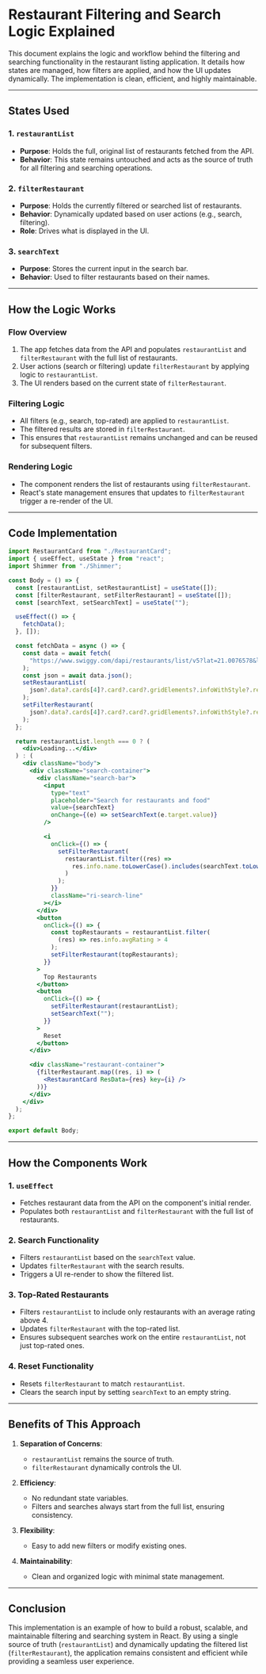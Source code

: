 # Restaurant Filtering and Search Logic Explained

This document explains the logic and workflow behind the filtering and searching functionality in the restaurant listing application. It details how states are managed, how filters are applied, and how the UI updates dynamically. The implementation is clean, efficient, and highly maintainable.

---

## **States Used**

### 1. **`restaurantList`**

- **Purpose**: Holds the full, original list of restaurants fetched from the API.
- **Behavior**: This state remains untouched and acts as the source of truth for all filtering and searching operations.

### 2. **`filterRestaurant`**

- **Purpose**: Holds the currently filtered or searched list of restaurants.
- **Behavior**: Dynamically updated based on user actions (e.g., search, filtering).
- **Role**: Drives what is displayed in the UI.

### 3. **`searchText`**

- **Purpose**: Stores the current input in the search bar.
- **Behavior**: Used to filter restaurants based on their names.

---

## **How the Logic Works**

### **Flow Overview**

1. The app fetches data from the API and populates `restaurantList` and `filterRestaurant` with the full list of restaurants.
2. User actions (search or filtering) update `filterRestaurant` by applying logic to `restaurantList`.
3. The UI renders based on the current state of `filterRestaurant`.

### **Filtering Logic**

- All filters (e.g., search, top-rated) are applied to `restaurantList`.
- The filtered results are stored in `filterRestaurant`.
- This ensures that `restaurantList` remains unchanged and can be reused for subsequent filters.

### **Rendering Logic**

- The component renders the list of restaurants using `filterRestaurant`.
- React's state management ensures that updates to `filterRestaurant` trigger a re-render of the UI.

---

## **Code Implementation**

```jsx
import RestaurantCard from "./RestaurantCard";
import { useEffect, useState } from "react";
import Shimmer from "./Shimmer";

const Body = () => {
  const [restaurantList, setRestaurantList] = useState([]);
  const [filterRestaurant, setFilterRestaurant] = useState([]);
  const [searchText, setSearchText] = useState("");

  useEffect(() => {
    fetchData();
  }, []);

  const fetchData = async () => {
    const data = await fetch(
      "https://www.swiggy.com/dapi/restaurants/list/v5?lat=21.0076578&lng=75.5626039&is-seo-homepage-enabled=true&page_type=DESKTOP_WEB_LISTING"
    );
    const json = await data.json();
    setRestaurantList(
      json?.data?.cards[4]?.card?.card?.gridElements?.infoWithStyle?.restaurants
    );
    setFilterRestaurant(
      json?.data?.cards[4]?.card?.card?.gridElements?.infoWithStyle?.restaurants
    );
  };

  return restaurantList.length === 0 ? (
    <div>Loading...</div>
  ) : (
    <div className="body">
      <div className="search-container">
        <div className="search-bar">
          <input
            type="text"
            placeholder="Search for restaurants and food"
            value={searchText}
            onChange={(e) => setSearchText(e.target.value)}
          />

          <i
            onClick={() => {
              setFilterRestaurant(
                restaurantList.filter((res) =>
                  res.info.name.toLowerCase().includes(searchText.toLowerCase())
                )
              );
            }}
            className="ri-search-line"
          ></i>
        </div>
        <button
          onClick={() => {
            const topRestaurants = restaurantList.filter(
              (res) => res.info.avgRating > 4
            );
            setFilterRestaurant(topRestaurants);
          }}
        >
          Top Restaurants
        </button>
        <button
          onClick={() => {
            setFilterRestaurant(restaurantList);
            setSearchText("");
          }}
        >
          Reset
        </button>
      </div>

      <div className="restaurant-container">
        {filterRestaurant.map((res, i) => (
          <RestaurantCard ResData={res} key={i} />
        ))}
      </div>
    </div>
  );
};

export default Body;
```

---

## **How the Components Work**

### **1. `useEffect`**

- Fetches restaurant data from the API on the component's initial render.
- Populates both `restaurantList` and `filterRestaurant` with the full list of restaurants.

### **2. Search Functionality**

- Filters `restaurantList` based on the `searchText` value.
- Updates `filterRestaurant` with the search results.
- Triggers a UI re-render to show the filtered list.

### **3. Top-Rated Restaurants**

- Filters `restaurantList` to include only restaurants with an average rating above 4.
- Updates `filterRestaurant` with the top-rated list.
- Ensures subsequent searches work on the entire `restaurantList`, not just top-rated ones.

### **4. Reset Functionality**

- Resets `filterRestaurant` to match `restaurantList`.
- Clears the search input by setting `searchText` to an empty string.

---

## **Benefits of This Approach**

1. **Separation of Concerns**:

   - `restaurantList` remains the source of truth.
   - `filterRestaurant` dynamically controls the UI.

2. **Efficiency**:

   - No redundant state variables.
   - Filters and searches always start from the full list, ensuring consistency.

3. **Flexibility**:

   - Easy to add new filters or modify existing ones.

4. **Maintainability**:
   - Clean and organized logic with minimal state management.

---

## **Conclusion**

This implementation is an example of how to build a robust, scalable, and maintainable filtering and searching system in React. By using a single source of truth (`restaurantList`) and dynamically updating the filtered list (`filterRestaurant`), the application remains consistent and efficient while providing a seamless user experience.
